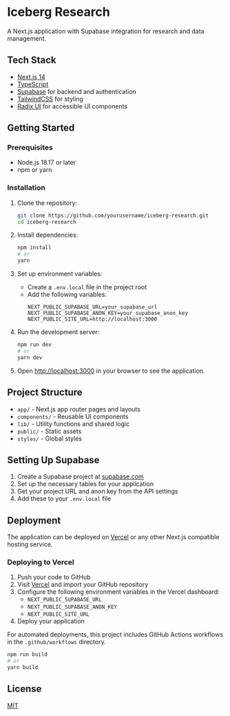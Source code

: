 # Iceberg Research

A Next.js application with Supabase integration for research and data management.

## Tech Stack

- [Next.js 14](https://nextjs.org/)
- [TypeScript](https://www.typescriptlang.org/)
- [Supabase](https://supabase.io/) for backend and authentication
- [TailwindCSS](https://tailwindcss.com/) for styling
- [Radix UI](https://www.radix-ui.com/) for accessible UI components

## Getting Started

### Prerequisites

- Node.js 18.17 or later
- npm or yarn

### Installation

1. Clone the repository:
   ```bash
   git clone https://github.com/yourusername/iceberg-research.git
   cd iceberg-research
   ```

2. Install dependencies:
   ```bash
   npm install
   # or
   yarn
   ```

3. Set up environment variables:
   - Create a `.env.local` file in the project root
   - Add the following variables:
     ```
     NEXT_PUBLIC_SUPABASE_URL=your_supabase_url
     NEXT_PUBLIC_SUPABASE_ANON_KEY=your_supabase_anon_key
     NEXT_PUBLIC_SITE_URL=http://localhost:3000
     ```

4. Run the development server:
   ```bash
   npm run dev
   # or
   yarn dev
   ```

5. Open [http://localhost:3000](http://localhost:3000) in your browser to see the application.

## Project Structure

- `app/` - Next.js app router pages and layouts
- `components/` - Reusable UI components
- `lib/` - Utility functions and shared logic
- `public/` - Static assets
- `styles/` - Global styles

## Setting Up Supabase

1. Create a Supabase project at [supabase.com](https://supabase.com)
2. Set up the necessary tables for your application
3. Get your project URL and anon key from the API settings
4. Add these to your `.env.local` file

## Deployment

The application can be deployed on [Vercel](https://vercel.com/) or any other Next.js compatible hosting service.

### Deploying to Vercel

1. Push your code to GitHub
2. Visit [Vercel](https://vercel.com/new) and import your GitHub repository
3. Configure the following environment variables in the Vercel dashboard:
   - `NEXT_PUBLIC_SUPABASE_URL`
   - `NEXT_PUBLIC_SUPABASE_ANON_KEY`
   - `NEXT_PUBLIC_SITE_URL`
4. Deploy your application

For automated deployments, this project includes GitHub Actions workflows in the `.github/workflows` directory.

```bash
npm run build
# or
yarn build
```

## License

[MIT](LICENSE) 